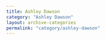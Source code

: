 ```yaml
---
title: Ashley Dawson
category: "Ashley Dawson"
layout: archive-categories
permalink: "category/ashley-dawson"
---
```

